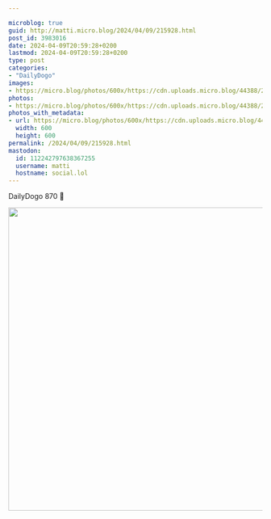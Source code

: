 ```yaml
---

microblog: true
guid: http://matti.micro.blog/2024/04/09/215928.html
post_id: 3983016
date: 2024-04-09T20:59:28+0200
lastmod: 2024-04-09T20:59:28+0200
type: post
categories:
- "DailyDogo"
images:
- https://micro.blog/photos/600x/https://cdn.uploads.micro.blog/44388/2024/3d2feced16414ce494efb66b74d5b347.jpg
photos:
- https://micro.blog/photos/600x/https://cdn.uploads.micro.blog/44388/2024/3d2feced16414ce494efb66b74d5b347.jpg
photos_with_metadata:
- url: https://micro.blog/photos/600x/https://cdn.uploads.micro.blog/44388/2024/3d2feced16414ce494efb66b74d5b347.jpg
  width: 600
  height: 600
permalink: /2024/04/09/215928.html
mastodon:
  id: 112242797638367255
  username: matti
  hostname: social.lol
---
```

DailyDogo 870 🐶

<img src="/media/uploads/2024/3d2feced16414ce494efb66b74d5b347.jpg" width="600" height="600" alt="" />
